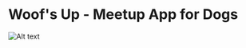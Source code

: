 # Woof's Up - Meetup App for Dogs

![Alt text](/relative/path/images/WoofsUp1.png?raw=true "Main Menu")           

